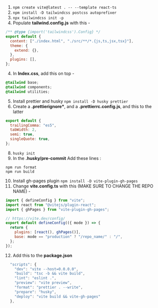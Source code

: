 1. `npm create vite@latest . -- --template react-ts`
1. `npm install -D tailwindcss postcss autoprefixer`
1. `npx tailwindcss init -p`
1. Populate **tailwind.config.js** with this -

```js
/** @type {import('tailwindcss').Config} */
export default {
  content: ["./index.html", "./src/**/*.{js,ts,jsx,tsx}"],
  theme: {
    extend: {},
  },
  plugins: [],
};
```

4. In **Index.css**, add this on top -

```css
@tailwind base;
@tailwind components;
@tailwind utilities;
```

5. Install prettier and husky `npm install -D husky prettier`
6. Create a **.prettierignore\***, and a **.prettierrc.config.js**, and this to the latter

```js
export default {
  trailingComma: "es5",
  tabWidth: 2,
  semi: true,
  singleQuote: true,
};
```
8. `husky init`
9. In the **.husky/pre-commit** Add these lines :

```
npm run format
npm run build
```

10. Install gh-pages plugin `npm install -D vite-plugin-gh-pages`
11. Change **vite.config.ts** with this (MAKE SURE TO CHANGE THE REPO NAME) -

```js
import { defineConfig } from "vite";
import react from "@vitejs/plugin-react";
import { ghPages } from "vite-plugin-gh-pages";

// https://vite.dev/config/
export default defineConfig(({ mode }) => {
  return {
    plugins: [react(), ghPages()],
    base: mode == "production" ? "/repo_name/" : "/",
  };
});
```

12. Add this to the **package.json** 
```js
  "scripts": {
    "dev": "vite --host=0.0.0.0",
    "build": "tsc -b && vite build",
    "lint": "eslint .",
    "preview": "vite preview",
    "format": "prettier . --write",
    "prepare": "husky",
    "deploy": "vite build && vite-gh-pages"
  },
```
